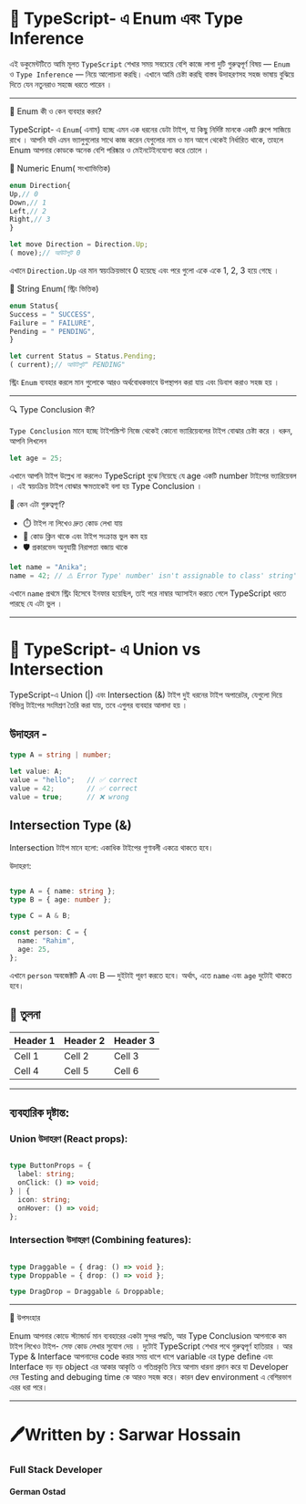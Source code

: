 # 📘 TypeScript- এ Enum এবং Type Inference

এই ডকুমেন্টটিতে আমি মূলত `TypeScript` শেখার সময় সবচেয়ে বেশি কাজে লাগা দুটি গুরুত্বপূর্ণ বিষয় — `Enum` ও `Type Inference` — নিয়ে আলোচনা করছি। এখানে আমি চেষ্টা করছি বাস্তব উদাহরণসহ সহজ ভাষায় বুঝিয়ে দিতে যেন নতুনরাও সহজে ধরতে পারেন ।

---

🎯 Enum কী ও কেন ব্যবহার করব?

TypeScript- এ `Enum`( এনাম) হচ্ছে এমন এক ধরনের ডেটা টাইপ, যা কিছু নির্দিষ্ট মানকে একটি গ্রুপে সাজিয়ে রাখে । আপনি যদি এমন ভ্যালুগুলোর সাথে কাজ করেন যেগুলোর নাম ও মান আগে থেকেই নির্ধারিত থাকে, তাহলে Enum আপনার কোডকে অনেক বেশি পরিষ্কার ও মেইনটেইনযোগ্য করে তোলে ।

🔢 Numeric Enum( সংখ্যাভিত্তিক)

```ts
enum Direction{
Up,// 0
Down,// 1
Left,// 2
Right,// 3
}

let move Direction = Direction.Up;
( move);// আউটপুট 0
```

এখানে `Direction.Up` এর মান স্বয়ংক্রিয়ভাবে 0 হয়েছে এবং পরে গুলো একে একে 1, 2, 3 হয়ে গেছে ।

🧵 String Enum( স্ট্রিং ভিত্তিক)

```ts
enum Status{
Success = " SUCCESS",
Failure = " FAILURE",
Pending = " PENDING",
}

let current Status = Status.Pending;
( current);// আউটপুট" PENDING"
```

স্ট্রিং `Enum` ব্যবহার করলে মান গুলোকে আরও অর্থবোধকভাবে উপস্থাপন করা যায় এবং ডিবাগ করাও সহজ হয় ।

---

🔍 Type Conclusion কী?

`Type Conclusion` মানে হচ্ছে টাইপস্ক্রিপ্ট নিজে থেকেই কোনো ভ্যারিয়েবলের টাইপ বোঝার চেষ্টা করে । ধরুন, আপনি লিখলেন

```ts
let age = 25;
```

এখানে আপনি টাইপ উল্লেখ না করলেও TypeScript বুঝে নিয়েছে যে age একটি number টাইপের ভ্যারিয়েবল । এই স্বয়ংক্রিয় টাইপ বোঝার ক্ষমতাকেই বলা হয় Type Conclusion ।

🤔 কেন এটা গুরুত্বপূর্ণ?

- ⏱️ টাইপ না লিখেও দ্রুত কোড লেখা যায়
- 🧠 কোড ক্লিন থাকে এবং টাইপ সংক্রান্ত ভুল কম হয়
- 🛡️ প্রকারভেদ অনুযায়ী নিরাপত্তা বজায় থাকে

```ts
let name = "Anika";
name = 42; // ⚠️ Error Type' number' isn't assignable to class' string'
```

এখানে `name` প্রথমে স্ট্রিং হিসেবে ইনফার হয়েছিল, তাই পরে নাম্বার অ্যাসাইন করতে গেলে TypeScript ধরতে পারছে যে এটা ভুল । 

---


# 📘 TypeScript- এ Union vs Intersection

TypeScript-এ Union (|) এবং Intersection (&) টাইপ দুই ধরনের টাইপ অপারেটর, যেগুলো দিয়ে বিভিন্ন টাইপের সংমিশ্রণ তৈরি করা যায়, তবে এগুলর ব্যবহার আলাদা হয় ।

## উদাহরন -
```ts
type A = string | number;

let value: A;
value = "hello";   // ✅ correct
value = 42;        // ✅ correct
value = true;      // ❌ wrong
```

## Intersection Type (&)
Intersection টাইপ মানে হলো: একাধিক টাইপের গুণাবলী একত্রে থাকতে হবে।

উদাহরণ:
```ts

type A = { name: string };
type B = { age: number };

type C = A & B;

const person: C = {
  name: "Rahim",
  age: 25,
};
```
এখানে `person` অবজেক্টটি A এবং B — দুইটাই পূরণ করতে হবে। অর্থাৎ, এতে `name` এবং `age` দুটোই থাকতে হবে।


## 🔁 তুলনা

| Header 1 | Header 2 | Header 3 |
|----------|----------|----------|
| Cell 1   | Cell 2   | Cell 3   |
| Cell 4   | Cell 5   | Cell 6   |



---
## ব্যবহারিক দৃষ্টান্ত:

### Union উদাহরণ (React props):
```ts

type ButtonProps = {
  label: string;
  onClick: () => void;
} | {
  icon: string;
  onHover: () => void;
};
```
### Intersection উদাহরণ (Combining features):
```ts

type Draggable = { drag: () => void };
type Droppable = { drop: () => void };

type DragDrop = Draggable & Droppable;
```
---


🧾 উপসংহার

Enum আপনার কোডে স্ট্যান্ডার্ড মান ব্যবহারের একটা সুন্দর পদ্ধতি, আর Type Conclusion আপনাকে কম টাইপ লিখেও টাইপ- সেফ কোড লেখার সুযোগ দেয় । দুটোই TypeScript শেখার পথে গুরুত্বপূর্ণ হাতিয়ার । আর Type & Interface আপনাদের code করার সময় ধাপে ধাপে variable এর type define এবং Interface বড় বড় object এর আকার আকৃতি ও গতিপ্রকৃতি নিয়ে আগাম ধারনা প্রদান করে যা Developer দের Testing and debuging time কে আরও সহজ করে। কারন dev environment এ বেশিরভাগ এরর ধরা পরে।

---


# 🖊️Written by : Sarwar Hossain
  ### Full Stack Developer
  #### German Ostad


